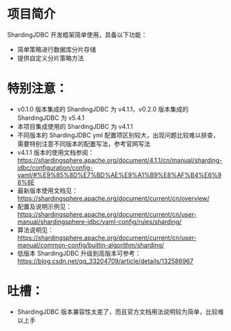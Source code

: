 # 项目简介

ShardingJDBC 开发框架简单使用，具备以下功能：
- 简单策略进行数据库分片存储
- 提供自定义分片策略方法

# 特别注意：

- v0.1.0 版本集成的 ShardingJDBC 为 v4.1.1，v0.2.0 版本集成的 ShardingJDBC 为 v5.4.1
- 本项目集成使用的 ShardingJDBC 为 v4.1.1
- 不同版本的 ShardingJDBC yml 配置项区别较大，出现问题比较难以排查，需要特别注意不同版本的配置写法，参考官网写法
- v4.1.1 版本的使用文档参阅：https://shardingsphere.apache.org/document/4.1.1/cn/manual/sharding-jdbc/configuration/config-yaml/#%E9%85%8D%E7%BD%AE%E9%A1%B9%E8%AF%B4%E6%98%8E
- 最新版本使用文档见：https://shardingsphere.apache.org/document/current/cn/overview/
- 配置及说明示例见：https://shardingsphere.apache.org/document/current/cn/user-manual/shardingsphere-jdbc/yaml-config/rules/sharding/
- 算法说明见：https://shardingsphere.apache.org/document/current/cn/user-manual/common-config/builtin-algorithm/sharding/
- 低版本 ShardingJDBC 升级到高版本可参考：https://blog.csdn.net/qq_33204709/article/details/132586967

# 吐槽：

- ShardingJDBC 版本兼容性太差了，而且官方文档用法说明较为简单，比较难以上手

